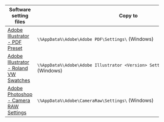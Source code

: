 |Software setting files|Copy to<br>
|---|---|
|[Adobe Illustrator - PDF Preset](adobe-illustrator-pdf-win)|```\%AppData%\Adobe\Adobe PDF\Settings\``` (Windows)
|[Adobe Illustrator - Roland VW Swatches](adobe-illustrator-roland-win)|```\%AppData%\Adobe\Adobe Illustrator <Version> Settings\en_US\x64\Swatches\``` (Windows)
|[Adobe Photoshop - Camera RAW Settings](adobe-photoshop-acr-win)|```\%AppData%\Adobe\CameraRaw\Settings\``` (Windows)